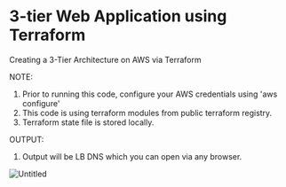# 3-tier Web Application using Terraform
Creating a 3-Tier Architecture on AWS via Terraform


NOTE:
1) Prior to running this code, configure your AWS credentials using 'aws configure'
2) This code is using terraform modules from public terraform registry.
3) Terraform state file is stored locally.

OUTPUT:
1) Output will be LB DNS which you can open via any browser.


![Untitled](https://user-images.githubusercontent.com/88763298/145678432-878ffd67-8d9c-4a98-9d42-172a07d021f7.png)
